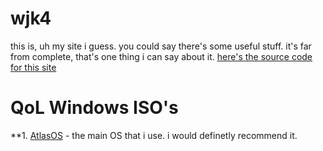 # **wjk4**
this is, uh my site i guess. you could say there's some useful stuff. it's far from complete, that's one thing i can say about it. [here's the source code for this site](https://github.com/wjk4/wjk4.github.io)

# **QoL Windows ISO's**

**1. [AtlasOS](atlasos.net) - the main OS that i use. i would definetly recommend it.
